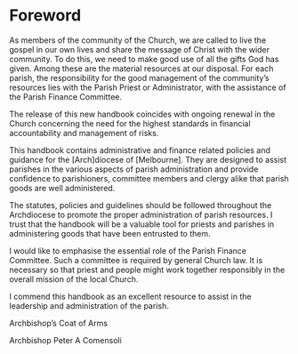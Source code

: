 # Foreword

As members of the community of the Church, we are called to live the gospel in our own lives and share the message of Christ with the wider community. To do this, we need to make good use of all the gifts God has given. Among these are the material resources at our disposal. For each parish, the responsibility for the good management of the community’s resources lies with the Parish Priest or Administrator, with the assistance of the Parish Finance Committee.
 
The release of this new handbook coincides with ongoing renewal in the Church concerning the need for the highest standards in financial accountability and management of risks.
 
This handbook contains administrative and finance related policies and guidance for the [Arch]diocese of [Melbourne].  They are designed to assist parishes in the various aspects of parish administration and provide confidence to parishioners, committee members and clergy alike that parish goods are well administered.
 
The statutes, policies and guidelines should be followed throughout the Archdiocese to promote the proper administration of parish resources. I trust that the handbook will be a valuable tool for priests and parishes in administering goods that have been entrusted to them.
 
I would like to emphasise the essential role of the Parish Finance Committee. Such a committee is required by general Church law. It is necessary so that priest and people might work together responsibly in the overall mission of the local Church.
 
I commend this handbook as an excellent resource to assist in the leadership and administration of the parish.

Archbishop’s Coat of Arms

Archbishop Peter A Comensoli